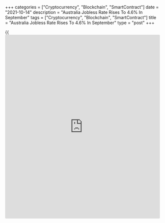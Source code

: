 +++
categories = ["Cryptocurrency", "Blockchain", "SmartContract"]
date = "2021-10-14"
description = "Australia Jobless Rate Rises To 4.6% In September"
tags = ["Cryptocurrency", "Blockchain", "SmartContract"]
title = "Australia Jobless Rate Rises To 4.6% In September"
type = "post"
+++

{{<iframe id="large-banner" src="https://www.bounty.group/#slide=27.0" width="100%" height="600" scrolling="no" style="border: 0px solid rgb(216, 221, 230); border-radius: 3px;">}}

The unemployment rate in Australia came in at a seasonally adjusted 4.6
percent in September, the Australian Bureau of Statistics said on
Thursday.

That was up from 4.5 percent in August, although it was shy of
expectations for 4.8 percent.

The Australian [economy][1] lost 138,000 jobs last month to 2,884,600 -
slightly worse than forecasts for the loss of 137,500 jobs following the
loss of 146,300 jobs in August.

Full-time employment added 26,700 jobs last month to 8,983,200 following
the loss of 68,000 in August. Part-time jobs lost 164,700 to 3,901,400
following the loss of 78,200 jobs a month earlier.

The participation rate tumbled to 64.5 percent, missing forecasts for
64.7 percent and down sharply from 65.2 percent in the previous month.
The rate decreased by 0.8 pts for men to 69.3 percent and by 0.5 pts for
women to 60.0 percent.

The employment to population ratio decreased to 61.5 percent, while the
underemployment rate decreased to 9.2 percent. Monthly hours worked
increased by 15 million hours.

The unemployment rate increased by 0.1 pts to 4.6 percent, while the
unemployment rate was 0.6 pts lower than March 2020. Unemployed people
increased by 8,900 to 626,000, while unemployed people was 97,200 lower
than March 2020. The youth unemployment rate increased by 0.2 pts to
10.8 percent, while the youth unemployment rate was 0.7 pts lower than
March 2020

The employment-to-population ratio fell by 0.7 pts to 61.5 percent and
was lower than March 2020 by 0.8 pts.

Monthly hours worked in all jobs increased by 15.0 million hours (0.9
percent) to 1,729 million hours but decreased by 36.0 million hours (2.0
percent) from March 2020.

For comments and feedback [contact](https://www.playgroundfx.com/contact/): editorial@rtt[news](https://www.letsplayfx.com/blog/forex-news-website/).com

[Economic News][1]

 **What parts of the world are seeing the best (and worst) economic
performances lately? Click[here][2] to check out our [Econ Scorecard][2]
and find out! See up-to-the-moment [ranking](https://www.playgroundfx.com/blog/crypto-exchange-ranking/)s for the best and worst
performers in [GDP][3], [unemployment rate][4], [inflation][5] and much
more.**

   1. www.rtt[news](https://www.letsplayfx.com/blog/forex-news-website/).com/Content/EconomicNews.aspx
   2. www.rtt[news](https://www.letsplayfx.com/blog/forex-news-website/).com/economic-scorecard/world-rank/unemployment-rate/highest-performance.aspx
   3. www.rtt[news](https://www.letsplayfx.com/blog/forex-news-website/).com/economic-scorecard/world-rank/GDP/highest-performance.aspx
   4. www.rtt[news](https://www.letsplayfx.com/blog/forex-news-website/).com/economic-scorecard/world-rank/unemployment-rate/lowest-performance.aspx
   5. www.rtt[news](https://www.letsplayfx.com/blog/forex-news-website/).com/economic-scorecard/world-rank/CPI/highest-performance.aspx